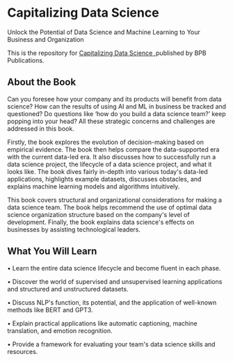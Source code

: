 # Capitalizing Data Science

Unlock the Potential of Data Science and Machine Learning to Your Business and Organization

This is the repository for [Capitalizing Data Science
](https://in.bpbonline.com/products/capitalizing-data-science?_pos=1&_sid=c73359faf&_ss=r&variant=43793241374958),published by BPB Publications. 

## About the Book
Can you foresee how your company and its products will benefit from data science? How can the results of using AI and ML in business be tracked and questioned? Do questions like ‘how do you build a data science team?’ keep popping into your head? 
All these strategic concerns and challenges are addressed in this book.
 
Firstly, the book explores the evolution of decision-making based on empirical evidence. The book then helps compare the data-supported era with the current data-led era. It also discusses how to successfully run a data science project, the lifecycle of a data science project, and what it looks like. The book dives fairly in-depth into various today's data-led applications, highlights example datasets, discusses obstacles, and explains machine learning models and algorithms intuitively.
 
This book covers structural and organizational considerations for making a data science team.  The book helps recommend the use of optimal data science organization structure based on the company's level of development. Finally, the book explains data science's effects on businesses by assisting technological leaders.


## What You Will Learn
•  Learn the entire data science lifecycle and become fluent in each phase.

•  Discover the world of supervised and unsupervised learning applications and structured and unstructured datasets.

•  Discuss NLP's function, its potential, and the application of well-known methods like BERT and GPT3.

•  Explain practical applications like automatic captioning, machine translation, and emotion recognition.

•  Provide a framework for evaluating your team's data science skills and resources.
